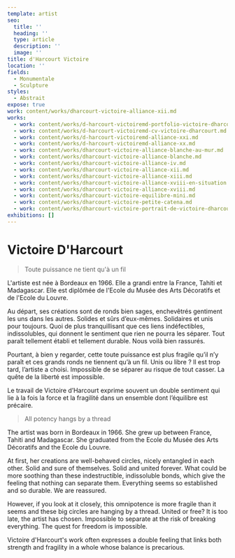 ```yaml
---
template: artist
seo:
  title: ''
  heading: ''
  type: article
  description: ''
  image: ''
title: d'Harcourt Victoire
location: ''
fields:
  - Monumentale
  - Sculpture
styles:
  - Abstrait
expose: true
work: content/works/dharcourt-victoire-alliance-xii.md
works:
  - work: content/works/d-harcourt-victoiremd-portfolio-victoire-dharcourt.md
  - work: content/works/d-harcourt-victoiremd-cv-victoire-dharcourt.md
  - work: content/works/d-harcourt-victoiremd-alliance-xxi.md
  - work: content/works/d-harcourt-victoiremd-alliance-xx.md
  - work: content/works/dharcourt-victoire-alliance-blanche-au-mur.md
  - work: content/works/dharcourt-victoire-alliance-blanche.md
  - work: content/works/dharcourt-victoire-alliance-iv.md
  - work: content/works/dharcourt-victoire-alliance-xii.md
  - work: content/works/dharcourt-victoire-alliance-xiii.md
  - work: content/works/dharcourt-victoire-alliance-xviii-en-situation.md
  - work: content/works/dharcourt-victoire-alliance-xviii.md
  - work: content/works/dharcourt-victoire-equilibre-mini.md
  - work: content/works/dharcourt-victoire-petite-catena.md
  - work: content/works/dharcourt-victoire-portrait-de-victoire-dharcourt.md
exhibitions: []
---
```


# Victoire D'Harcourt

> Toute puissance ne tient qu'à un fil

L'artiste est née à Bordeaux en 1966. Elle a grandi entre la France, Tahiti et Madagascar. Elle est diplômée de l'Ecole du Musée des Arts Décoratifs et de l'Ecole du Louvre.

Au départ, ses créations sont de ronds bien sages, enchevêtrés gentiment les uns dans les autres. Solides et sûrs d’eux-mêmes. Solidaires et unis pour toujours. Quoi de plus tranquillisant que ces liens indéfectibles, indissolubles, qui donnent le sentiment que rien ne pourra les séparer. Tout paraît tellement établi et tellement durable. Nous voilà bien rassurés.

Pourtant, à bien y regarder, cette toute puissance est plus fragile qu’il n’y paraît et ces grands ronds ne tiennent qu’à un fil. Unis ou libre ? Il est trop tard, l’artiste a choisi. Impossible de se séparer au risque de tout casser. La quête de la liberté est impossible.

Le travail de Victoire d’Harcourt exprime souvent un double sentiment qui lie à la fois la force et la fragilité dans un ensemble dont l’équilibre est précaire.

> All potency hangs by a thread

The artist was born in Bordeaux in 1966. She grew up between France, Tahiti and Madagascar. She graduated from the Ecole du Musée des Arts Décoratifs and the Ecole du Louvre.

At first, her creations are well-behaved circles, nicely entangled in each other. Solid and sure of themselves. Solid and united forever. What could be more soothing than these indestructible, indissoluble bonds, which give the feeling that nothing can separate them. Everything seems so established and so durable. We are reassured.

However, if you look at it closely, this omnipotence is more fragile than it seems and these big circles are hanging by a thread. United or free? It is too late, the artist has chosen. Impossible to separate at the risk of breaking everything. The quest for freedom is impossible.

Victoire d'Harcourt's work often expresses a double feeling that links both strength and fragility in a whole whose balance is precarious.
